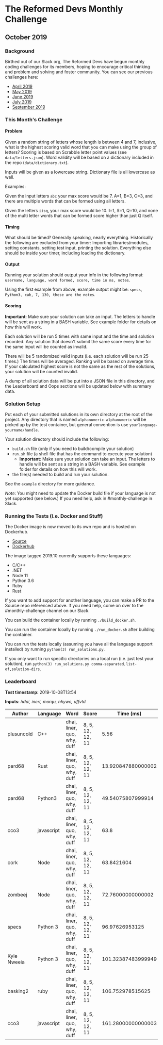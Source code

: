 # The Reformed Devs Monthly Challenge

## October 2019

### Background

Birthed out of our Slack org, The Reformed Devs have begun monthly coding challenges for its members, hoping to encourage critical thinking and problem and solving and foster community. You can see our previous challenges here:

* [April 2019](https://github.com/plusuncold/longest-word-test)
* [May 2019](https://github.com/plusuncold/rainfall-calc-challenge)
* [June 2019](https://github.com/ReformedDevs/challenge-2019-06)
* [July 2019](https://github.com/ReformedDevs/challenge-2019-07)
* [September 2019](https://github.com/ReformedDevs/challenge-2019-09)

### This Month's Challenge

#### Problem

Given a random string of letters whose length is between 4 and 7, inclusive, what is the highest scoring valid word that you can make using the group of letters? Scoring is based on Scrabble letter point values (see `data/letters.json`). Word validity will be based on a dictionary included in the repo (`data/dictionary.txt`).

Inputs will be given as a lowercase string. Dictionary file is all lowercase as well.

Examples:

Given the input letters `abc` your max score would be 7. A=1, B=3, C=3, and there are multiple words that can be formed using all letters.

Given the letters `iisq`, your max score would be 10. I=1, S=1, Q=10, and none of the multi letter words that can be formed score higher than just Q itself.

#### Timing

What should be timed? Generally speaking, nearly everything. Historically the following are excluded from your timer: Importing libraries/modules, setting constants, setting test input, printing the solution. Everything else should be inside your timer, including loading the dictionary.

#### Output

Running your solution should output your info in the following format: `username, language, word formed, score, time in ms, notes`.

Using the first example from above, example output might be: `specs, Python3, cab, 7, 130, these are the notes`.

#### Scoring

**Important**: Make sure your solution can take an input. The letters to handle will be sent as a string in a BASH variable. See example folder for details on how this will work.

Each solution will be run 5 times with same input and the time and solution recorded. Any solution that doesn't submit the same score every time for the same input will be counted as invalid.

There will be 5 randomized valid inputs (i.e. each solution will be run 25 times.) The times will be averaged. Ranking will be based on average time. If your calculated highest score is not the same as the rest of the solutions, your solution will be counted invalid.

A dump of all solution data will be put into a JSON file in this directory, and the Leaderboard and Oops sections will be updated below with summary data.

### Solution Setup

Put each of your submitted solutions in its own directory at the root of the project. Any directory that is named `alphanumeric-alphanumeric` will be picked up by the test container, but general convention is use `yourlanguage-yourname/handle`.

Your solution directory should include the following:

* `build.sh` file (only if you need to build/compile your solution)
* `run.sh` file (a shell file that has the command to execute your solution)
  * **Important**: Make sure your solution can take an input. The letters to handle will be sent as a string in a BASH variable. See example folder for details on how this will work.
* the file(s) needed to build and run your solution.

See the `example` directory for more guidance.

*Note*: You might need to update the Docker build file if your language is not yet supported (see below.) If you need help, ask in #monthly-challenge in Slack.

### Running the Tests (I.e. Docker and Stuff)

The Docker image is now moved to its own repo and is hosted on Dockerhub.

* [Source](https://github.com/ReformedDevs/challenge-docker)
* [Dockerhub](https://hub.docker.com/r/drewpearce/trd-challenge)

The image tagged 2019.10 currently supports these languages:

* C/C++
* .NET
* Node 11
* Python 3.6
* Ruby
* Rust

If you want to add support for another language, you can make a PR to the Source repo referenced above. If you need help, come on over to the #monthly-challenge channel on our Slack.

You can build the container locally by running `./build_docker.sh`.

You can run the container lcoally by running `./run_docker.sh` after building the container.

You can run the tests locally (assuming you have all the language support installed) by running `python(3) run_solutions.py`.

If you only want to run specific directories on a local run (i.e. just test your solution), run `python(3) run_solutions.py comma-separated,list-of,solution-dirs`.

### Leaderboard

__Test timestamp__: 2019-10-08T13:54

__Inputs__: _hdai, inerl, morqu, nhywc, uffvtd_

Author | Language | Word | Score | Time (ms) | Notes
--- | --- | --- | --- | --- | ---
plusuncold | C++ | dhai, liner, quo, why, duff | 8, 5, 12, 12, 11 | 5.56 | 
pard68 | Rust | dhai, liner, quo, why, duff | 8, 5, 12, 12, 11 | 13.920847880000002 | Give me `iter()` or give me death
pard68 | Python3 | dhai, liner, quo, why, duff | 8, 5, 12, 12, 11 | 49.54075807999914 | snek can snek into snek
cco3 | javascript | dhai, liner, quo, why, duff | 8, 5, 12, 12, 11 | 63.8 | sparse arrays
cork | Node | dhai, liner, quo, why, duff | 8, 5, 12, 12, 11 | 63.8421604 | Put some FP and async on it
zombeej | Node | dhai, liner, quo, why, duff | 8, 5, 12, 12, 11 | 72.76000000000002 | small gainz at 10/8/2019
specs | Python 3 | dhai, liner, quo, why, duff | 8, 5, 12, 12, 11 | 96.97626953125 | strolling down the yeet
Kyle Nweeia | Python 3 | dhai, liner, quo, why, duff | 8, 5, 12, 12, 11 | 101.32387483999949 | 
basking2 | ruby | dhai, liner, quo, why, duff | 8, 5, 12, 12, 11 | 106.752978515625 | ARG: ["hdai"]
cco3 | javascript | dhai, liner, quo, why, duff | 8, 5, 12, 12, 11 | 161.28000000000003 | obscure

